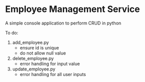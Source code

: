 # Employee Management Service

A simple console application to perform CRUD in python

To do: 
1. add_employee.py
    - ensure id is unique
    - do not allow null value
2. delete_employee.py
    - error handling for input value 
3. update_employee.py
    - error handling for all user inputs
    

